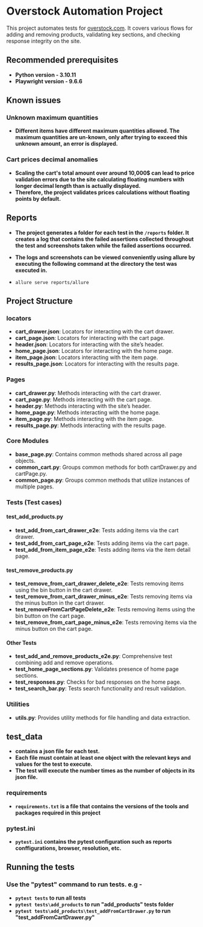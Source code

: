 # Overstock Automation Project

This project automates tests for [overstock.com](https://www.overstock.com). It covers various flows for adding and removing products, validating key sections, and checking response integrity on the site.

## Recommended prerequisites

- **Python version - 3.10.11**
- **Playwright version - 9.6.6**

## Known issues

### Unknown maximum quantities

- **Different items have different maximum quantities allowed. The maximum quantities are un-known, only after trying to exceed this unknown amount, an error is displayed.**

### Cart prices decimal anomalies

- **Scaling the cart's total amount over around 10,000$ can lead to price validation errors due to the site calculating floating numbers with longer decimal length than is actually displayed.**
- **Therefore, the project validates prices calculations without floating points by default.**

## Reports
- **The project generates a folder for each test in the `/reports` folder. It creates a log that contains the failed assertions collected throughout the test and screenshots taken while the failed assertions occurred.**

- **The logs and screenshots can be viewed conveniently using allure by executing the following command at the directory the test was executed in.**
- `allure serve reports/allure`

## Project Structure
### locators
- **cart_drawer.json**: Locators for interacting with the cart drawer.
- **cart_page.json**: Locators for interacting with the cart page.
- **header.json**: Locators for interacting with the site’s header.
- **home_page.json**: Locators for interacting with the home page.
- **item_page.json**: Locators interacting with the item page.
- **results_page.json**: Locators for interacting with the results page.
### Pages
- **cart_drawer.py**: Methods interacting with the cart drawer.
- **cart_page.py**: Methods interacting with the cart page.
- **header.py**: Methods interacting with the site’s header.
- **home_page.py**: Methods interacting with the home page.
- **item_page.py**: Methods interacting with the item page.
- **results_page.py**: Methods interacting with the results page.

### Core Modules
- **base_page.py**: Contains common methods shared across all page objects.
- **common_cart.py**: Groups common methods for both cartDrawer.py and cartPage.py.
- **common_page.py**: Groups common methods that utilize instances of multiple pages.

### Tests (Test cases)
#### test_add_products.py
- **test_add_from_cart_drawer_e2e**: Tests adding items via the cart drawer.
- **test_add_from_cart_page_e2e**: Tests adding items via the cart page.
- **test_add_from_item_page_e2e**: Tests adding items via the item detail page.

#### test_remove_products.py
- **test_remove_from_cart_drawer_delete_e2e**: Tests removing items using the bin button in the cart drawer.
- **test_remove_from_cart_drawer_minus_e2e**: Tests removing items via the minus button in the cart drawer.
- **test_removeFromCartPageDelete_e2e**: Tests removing items using the bin button on the cart page.
- **test_remove_from_cart_page_minus_e2e**: Tests removing items via the minus button on the cart page.

#### Other Tests
- **test_add_and_remove_products_e2e.py**: Comprehensive test combining add and remove operations.
- **test_home_page_sections.py**: Validates presence of home page sections.
- **test_responses.py**: Checks for bad responses on the home page.
- **test_search_bar.py**: Tests search functionality and result validation.

### Utilities
- **utils.py**: Provides utility methods for file handling and data extraction.
## test_data
- **contains a json file for each test.**
- **Each file must contain at least one object with the relevant keys and values for the test to execute.**
- **The test will execute the number times as the number of objects in its json file.**

### requirements
- **`requirements.txt` is a file that contains the versions of the tools and packages required in this project**

### pytest.ini
- **`pytest.ini` contains the pytest configuration such as reports conffigurations, browser, resolution, etc.**

## Running the tests

### Use the "pytest" command to run tests. e.g -

- **`pytest tests` to run all tests**
- **`pytest tests\add_products` to run "add_products" tests folder**
- **`pytest tests\add_products\test_addFromCartDrawer.py` to run "test_addFromCartDrawer.py"**

